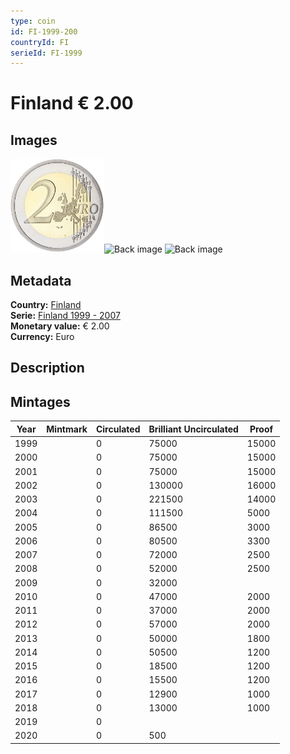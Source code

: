 ```yaml
---
type: coin
id: FI-1999-200
countryId: FI
serieId: FI-1999
---
```


# Finland € 2.00

## Images

<img src="../../../img/common-2002-200.png" height="150" alt="Front image"><img src="img/finland-1999-200.png" height="150" alt="Back image">     ![Back image]()

## Metadata

**Country:** [Finland](../index.md)\
**Serie:** [Finland 1999 - 2007](index.md)\
**Monetary value:** € 2.00\
**Currency:** Euro

## Description


## Mintages

| Year | Mintmark | Circulated | Brilliant Uncirculated | Proof |
| ---- | -------- | ---------- | ---------------------- | ----- |
| 1999 |  | 0| 75000 | 15000 |
| 2000 |  | 0| 75000 | 15000 |
| 2001 |  | 0| 75000 | 15000 |
| 2002 |  | 0| 130000 | 16000 |
| 2003 |  | 0| 221500 | 14000 |
| 2004 |  | 0| 111500 | 5000 |
| 2005 |  | 0| 86500 | 3000 |
| 2006 |  | 0| 80500 | 3300 |
| 2007 |  | 0| 72000 | 2500 |
| 2008 |  | 0| 52000 | 2500 |
| 2009 |  | 0| 32000 |  |
| 2010 |  | 0| 47000 | 2000 |
| 2011 |  | 0| 37000 | 2000 |
| 2012 |  | 0| 57000 | 2000 |
| 2013 |  | 0| 50000 | 1800 |
| 2014 |  | 0| 50500 | 1200 |
| 2015 |  | 0| 18500 | 1200 |
| 2016 |  | 0| 15500 | 1200 |
| 2017 |  | 0| 12900 | 1000 |
| 2018 |  | 0| 13000 | 1000 |
| 2019 |  | 0|  |  |
| 2020 |  | 0| 500 |  |
